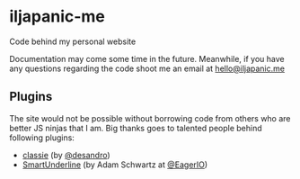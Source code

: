 # iljapanic-me
Code behind my personal website

Documentation may come some time in the future. Meanwhile, if you have any questions regarding the code shoot me an email at [hello@iljapanic.me](mailto:hello@iljapanic.me)


## Plugins
The site would not be possible without borrowing code from others who are better JS ninjas that I am. Big thanks goes to talented people behind following plugins:

- [classie](https://github.com/desandro/classie) (by [@desandro](https://github.com/desandro))
- [SmartUnderline](https://github.com/EagerIO/SmartUnderline) (by Adam Schwartz at [@EagerIO](https://github.com/EagerIO/))

